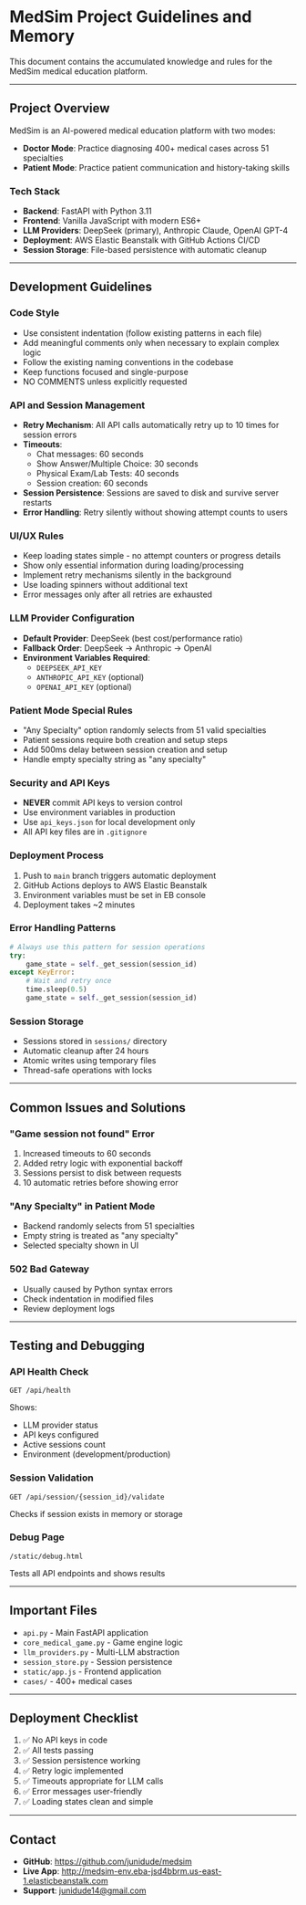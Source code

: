 # MedSim Project Guidelines and Memory

This document contains the accumulated knowledge and rules for the MedSim medical education platform.

---

## Project Overview

MedSim is an AI-powered medical education platform with two modes:
- **Doctor Mode**: Practice diagnosing 400+ medical cases across 51 specialties
- **Patient Mode**: Practice patient communication and history-taking skills

### Tech Stack
- **Backend**: FastAPI with Python 3.11
- **Frontend**: Vanilla JavaScript with modern ES6+
- **LLM Providers**: DeepSeek (primary), Anthropic Claude, OpenAI GPT-4
- **Deployment**: AWS Elastic Beanstalk with GitHub Actions CI/CD
- **Session Storage**: File-based persistence with automatic cleanup

---

## Development Guidelines

### Code Style
- Use consistent indentation (follow existing patterns in each file)
- Add meaningful comments only when necessary to explain complex logic
- Follow the existing naming conventions in the codebase
- Keep functions focused and single-purpose
- NO COMMENTS unless explicitly requested

### API and Session Management
- **Retry Mechanism**: All API calls automatically retry up to 10 times for session errors
- **Timeouts**: 
  - Chat messages: 60 seconds
  - Show Answer/Multiple Choice: 30 seconds
  - Physical Exam/Lab Tests: 40 seconds
  - Session creation: 60 seconds
- **Session Persistence**: Sessions are saved to disk and survive server restarts
- **Error Handling**: Retry silently without showing attempt counts to users

### UI/UX Rules
- Keep loading states simple - no attempt counters or progress details
- Show only essential information during loading/processing
- Implement retry mechanisms silently in the background
- Use loading spinners without additional text
- Error messages only after all retries are exhausted

### LLM Provider Configuration
- **Default Provider**: DeepSeek (best cost/performance ratio)
- **Fallback Order**: DeepSeek → Anthropic → OpenAI
- **Environment Variables Required**:
  - `DEEPSEEK_API_KEY`
  - `ANTHROPIC_API_KEY` (optional)
  - `OPENAI_API_KEY` (optional)

### Patient Mode Special Rules
- "Any Specialty" option randomly selects from 51 valid specialties
- Patient sessions require both creation and setup steps
- Add 500ms delay between session creation and setup
- Handle empty specialty string as "any specialty"

### Security and API Keys
- **NEVER** commit API keys to version control
- Use environment variables in production
- Use `api_keys.json` for local development only
- All API key files are in `.gitignore`

### Deployment Process
1. Push to `main` branch triggers automatic deployment
2. GitHub Actions deploys to AWS Elastic Beanstalk
3. Environment variables must be set in EB console
4. Deployment takes ~2 minutes

### Error Handling Patterns
```python
# Always use this pattern for session operations
try:
    game_state = self._get_session(session_id)
except KeyError:
    # Wait and retry once
    time.sleep(0.5)
    game_state = self._get_session(session_id)
```

### Session Storage
- Sessions stored in `sessions/` directory
- Automatic cleanup after 24 hours
- Atomic writes using temporary files
- Thread-safe operations with locks

---

## Common Issues and Solutions

### "Game session not found" Error
1. Increased timeouts to 60 seconds
2. Added retry logic with exponential backoff
3. Sessions persist to disk between requests
4. 10 automatic retries before showing error

### "Any Specialty" in Patient Mode
- Backend randomly selects from 51 specialties
- Empty string is treated as "any specialty"
- Selected specialty shown in UI

### 502 Bad Gateway
- Usually caused by Python syntax errors
- Check indentation in modified files
- Review deployment logs

---

## Testing and Debugging

### API Health Check
```
GET /api/health
```
Shows:
- LLM provider status
- API keys configured
- Active sessions count
- Environment (development/production)

### Session Validation
```
GET /api/session/{session_id}/validate
```
Checks if session exists in memory or storage

### Debug Page
```
/static/debug.html
```
Tests all API endpoints and shows results

---

## Important Files

- `api.py` - Main FastAPI application
- `core_medical_game.py` - Game engine logic
- `llm_providers.py` - Multi-LLM abstraction
- `session_store.py` - Session persistence
- `static/app.js` - Frontend application
- `cases/` - 400+ medical cases

---

## Deployment Checklist

1. ✅ No API keys in code
2. ✅ All tests passing
3. ✅ Session persistence working
4. ✅ Retry logic implemented
5. ✅ Timeouts appropriate for LLM calls
6. ✅ Error messages user-friendly
7. ✅ Loading states clean and simple

---

## Contact

- **GitHub**: https://github.com/junidude/medsim
- **Live App**: http://medsim-env.eba-jsd4bbrm.us-east-1.elasticbeanstalk.com
- **Support**: junidude14@gmail.com